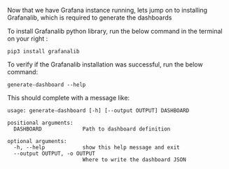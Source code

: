 Now that we have Grafana instance running, lets jump on to installing Grafanalib, which is required to generate the dashboards


To install Grafanalib python library, run the below command in the terminal on your right :
```
pip3 install grafanalib
```

To verify if the Grafanalib installation was successful, run the below command:
```
generate-dashboard --help
```

This should complete with a message like:
```
usage: generate-dashboard [-h] [--output OUTPUT] DASHBOARD

positional arguments:
  DASHBOARD             Path to dashboard definition

optional arguments:
  -h, --help            show this help message and exit
  --output OUTPUT, -o OUTPUT
                        Where to write the dashboard JSON
```
